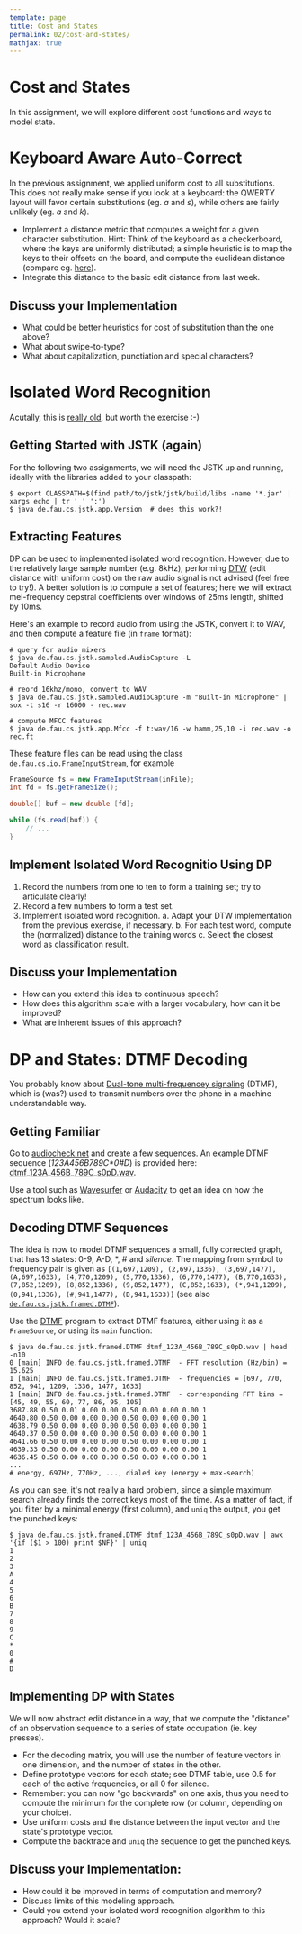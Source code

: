 ```yaml
---
template: page
title: Cost and States
permalink: 02/cost-and-states/
mathjax: true
---
```


# Cost and States

In this assignment, we will explore different cost functions and ways to model state.


# Keyboard Aware Auto-Correct

In the previous assignment, we applied uniform cost to all substitutions.
This does not really make sense if you look at a keyboard: the QWERTY layout will favor certain substitutions (eg. _a_ and _s_), while others are fairly unlikely (eg. _a_ and _k_).

- Implement a distance metric that computes a weight for a given character substitution.
	Hint: Think of the keyboard as a checkerboard, where the keys are uniformly distributed; a simple heuristic is to map the keys to their offsets on the board, and compute the euclidean distance (compare eg. [here](https://github.com/wsong/Typo-Distance/blob/master/typodistance.py)).
- Integrate this distance to the basic edit distance from last week.


## Discuss your Implementation

- What could be better heuristics for cost of substitution than the one above?
- What about swipe-to-type?
- What about capitalization, punctiation and special characters?


# Isolated Word Recognition

Acutally, this is [really old](https://ieeexplore.ieee.org/document/1171695/), but worth the exercise :-)


## Getting Started with JSTK (again)

For the following two assignments, we will need the JSTK up and running, ideally with the libraries added to your classpath:

```
$ export CLASSPATH=$(find path/to/jstk/jstk/build/libs -name '*.jar' | xargs echo | tr ' ' ':')
$ java de.fau.cs.jstk.app.Version  # does this work?!
```


## Extracting Features

DP can be used to implemented isolated word recognition.
However, due to the relatively large sample number (e.g. 8kHz), performing [DTW](https://en.wikipedia.org/wiki/Dynamic_time_warping) (edit distance with uniform cost) on the raw audio signal is not advised (feel free to try!).
A better solution is to compute a set of features; here we will extract mel-frequency cepstral coefficients over windows of 25ms length, shifted by 10ms.

Here's an example to record audio from using the JSTK, convert it to WAV, and then compute a feature file (in `frame` format):

```
# query for audio mixers
$ java de.fau.cs.jstk.sampled.AudioCapture -L
Default Audio Device
Built-in Microphone

# reord 16khz/mono, convert to WAV
$ java de.fau.cs.jstk.sampled.AudioCapture -m "Built-in Microphone" | sox -t s16 -r 16000 - rec.wav

# compute MFCC features
$ java de.fau.cs.jstk.app.Mfcc -f t:wav/16 -w hamm,25,10 -i rec.wav -o rec.ft
```

These feature files can be read using the class `de.fau.cs.io.FrameInputStream`, for example

```java
FrameSource fs = new FrameInputStream(inFile);
int fd = fs.getFrameSize();

double[] buf = new double [fd];

while (fs.read(buf)) {
	// ...
}
```


## Implement Isolated Word Recognitio Using DP

1. Record the numbers from one to ten to form a training set; try to articulate clearly!
2. Record a few numbers to form a test set.
3. Implement isolated word recognition.
	a. Adapt your DTW implementation from the previous exercise, if necessary.
	b. For each test word, compute the (normalized) distance to the training words
	c. Select the closest word as classification result.


## Discuss your Implementation

- How can you extend this idea to continuous speech?
- How does this algorithm scale with a larger vocabulary, how can it be improved?
- What are inherent issues of this approach?


# DP and States: DTMF Decoding

You probably know about [Dual-tone multi-frequencey signaling](https://en.wikipedia.org/wiki/Dual-tone_multi-frequency_signaling) (DTMF), which is (was?) used to transmit numbers over the phone in a machine understandable way.


## Getting Familiar

Go to [audiocheck.net](https://www.audiocheck.net/audiocheck_dtmf.php) and create a few sequences.
An example DTMF sequence (_123A456B789C*0#D_) is provided here: [dtmf_123A_456B_789C_s0pD.wav]({{site.baseurl}}/02-cost-and-states/dtmf_123A_456B_789C_s0pD.wav).

Use a tool such as [Wavesurfer](https://sourceforge.net/projects/wavesurfer/files/wavesurfer/1.8.8p5/) or [Audacity](https://www.audacityteam.org/) to get an idea on how the spectrum looks like.


## Decoding DTMF Sequences

The idea is now to model DTMF sequences a small, fully corrected graph, that has 13 states:
0-9, A-D, \*, \# and _silence_.
The mapping from symbol to frequency pair is given as `[(1,697,1209), (2,697,1336), (3,697,1477), (A,697,1633), (4,770,1209), (5,770,1336), (6,770,1477), (B,770,1633), (7,852,1209), (8,852,1336), (9,852,1477), (C,852,1633), (*,941,1209), (0,941,1336), (#,941,1477), (D,941,1633)]` (see also [`de.fau.cs.jstk.framed.DTMF`](https://github.com/sikoried/jstk/blob/master/jstk/src/de/fau/cs/jstk/framed/DTMF.java)).

Use the [DTMF](https://github.com/sikoried/jstk/blob/master/jstk/src/de/fau/cs/jstk/framed/DTMF.java) program to extract DTMF features, either using it as a `FrameSource`, or using its `main` function:

```
$ java de.fau.cs.jstk.framed.DTMF dtmf_123A_456B_789C_s0pD.wav | head -n10
0 [main] INFO de.fau.cs.jstk.framed.DTMF  - FFT resolution (Hz/bin) = 15.625
1 [main] INFO de.fau.cs.jstk.framed.DTMF  - frequencies = [697, 770, 852, 941, 1209, 1336, 1477, 1633]
1 [main] INFO de.fau.cs.jstk.framed.DTMF  - corresponding FFT bins = [45, 49, 55, 60, 77, 86, 95, 105]
3687.88 0.50 0.01 0.00 0.00 0.50 0.00 0.00 0.00 1
4640.80 0.50 0.00 0.00 0.00 0.50 0.00 0.00 0.00 1
4638.79 0.50 0.00 0.00 0.00 0.50 0.00 0.00 0.00 1
4640.37 0.50 0.00 0.00 0.00 0.50 0.00 0.00 0.00 1
4641.66 0.50 0.00 0.00 0.00 0.50 0.00 0.00 0.00 1
4639.33 0.50 0.00 0.00 0.00 0.50 0.00 0.00 0.00 1
4636.45 0.50 0.00 0.00 0.00 0.50 0.00 0.00 0.00 1
...
# energy, 697Hz, 770Hz, ..., dialed key (energy + max-search)
```

As you can see, it's not really a hard problem, since a simple maximum search already finds the correct keys most of the time.
As a matter of fact, if you filter by a minimal energy (first column), and `uniq` the output, you get the punched keys:

```
$ java de.fau.cs.jstk.framed.DTMF dtmf_123A_456B_789C_s0pD.wav | awk '{if ($1 > 100) print $NF}' | uniq
1
2
3
A
4
5
6
B
7
8
9
C
*
0
#
D
```


## Implementing DP with States

We will now abstract edit distance in a way, that we compute the "distance" of an observation sequence to a series of state occupation (ie. key presses).

- For the decoding matrix, you will use the number of feature vectors in one dimension, and the number of states in the other.
- Define prototype vectors for each state; see DTMF table, use 0.5 for each of the active frequencies, or all 0 for silence.
- Remember: you can now "go backwards" on one axis, thus you need to compute the minimum for the complete row (or column, depending on your choice).
- Use uniform costs and the distance between the input vector and the state's prototype vector.
- Compute the backtrace and `uniq` the sequence to get the punched keys.


## Discuss your Implementation:

- How could it be improved in terms of computation and memory?
- Discuss limits of this modeling approach.
- Could you extend your isolated word recognition algorithm to this approach? Would it scale?

